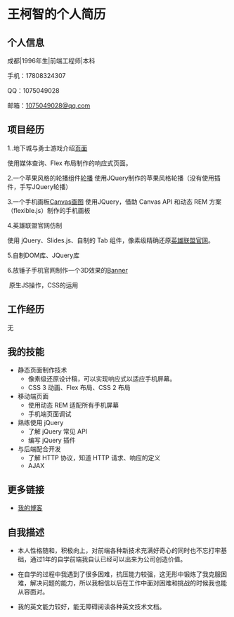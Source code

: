 # 王柯智的个人简历

## 个人信息

成都|1996年生|前端工程师|本科

手机：17808324307

QQ：1075049028

邮箱：1075049028@qq.com

## 项目经历

1..地下城与勇士游戏介绍[页面](https://ygamilight.github.io/SimplePage/)

使用媒体查询、Flex 布局制作的响应式页面。

2.一个苹果风格的轮播组件[轮播](http://js.jirengu.com/tihuy/2)
 使用JQuery制作的苹果风格轮播（没有使用插件，手写JQuery轮播）

3.一个手机画板[Canvas画图](https://ygamilight.github.io/mobile-drawing-board/index.html)
使用JQuery，借助 Canvas API 和动态 REM 方案（flexible.js）制作的手机画板

4.英雄联盟官网仿制

使用 jQuery、Slides.js、自制的 Tab 组件，像素级精确还原[英雄联盟官网](https://github.com/frankfang)。

5.自制DOM库、JQuery库

6.放锤子手机官网制作一个3D效果的[Banner](http://js.jirengu.com/faced)

  ​ 原生JS操作，CSS的运用

## 工作经历

无

## 我的技能

- 静态页面制作技术
  - 像素级还原设计稿，可以实现响应式以适应手机屏幕。
  - CSS 3 动画、Flex 布局、CSS 2 布局
- 移动端页面
  - 使用动态 REM 适配所有手机屏幕
  - 手机端页面调试
- 熟练使用 jQuery
  - 了解 jQuery 常见 API
  - 编写 jQuery 插件
- 与后端配合开发
  - 了解 HTTP 协议，知道 HTTP 请求、响应的定义
  - AJAX

## 更多链接

- [我的博客](http://www.jianshu.com/u/ed26b1914136)

## 自我描述

- 本人性格随和，积极向上，对前端各种新技术充满好奇心的同时也不忘打牢基础，通过1年的自学前端我自认已经可以出来为公司创造价值。

- 在自学的过程中我遇到了很多困难，抗压能力较强，这无形中锻炼了我克服困难，解决问题的能力，所以我相信以后在工作中面对困难和挑战的时候我也能从容面对。
- 我的英文能力较好，能无障碍阅读各种英文技术文档。

